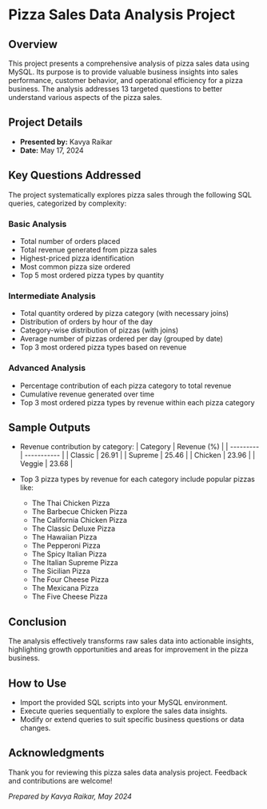 # Pizza Sales Data Analysis Project

## Overview
This project presents a comprehensive analysis of pizza sales data using MySQL. Its purpose is to provide valuable business insights into sales performance, customer behavior, and operational efficiency for a pizza business. The analysis addresses 13 targeted questions to better understand various aspects of the pizza sales.

## Project Details
- **Presented by:** Kavya Raikar
- **Date:** May 17, 2024

## Key Questions Addressed
The project systematically explores pizza sales through the following SQL queries, categorized by complexity:

### Basic Analysis
- Total number of orders placed
- Total revenue generated from pizza sales
- Highest-priced pizza identification
- Most common pizza size ordered
- Top 5 most ordered pizza types by quantity

### Intermediate Analysis
- Total quantity ordered by pizza category (with necessary joins)
- Distribution of orders by hour of the day
- Category-wise distribution of pizzas (with joins)
- Average number of pizzas ordered per day (grouped by date)
- Top 3 most ordered pizza types based on revenue

### Advanced Analysis
- Percentage contribution of each pizza category to total revenue
- Cumulative revenue generated over time
- Top 3 most ordered pizza types by revenue within each pizza category

## Sample Outputs
- Revenue contribution by category:
  | Category  | Revenue (%) |
  | --------- | ----------- |
  | Classic   | 26.91       |
  | Supreme   | 25.46       |
  | Chicken   | 23.96       |
  | Veggie    | 23.68       |

- Top 3 pizza types by revenue for each category include popular pizzas like:
  - The Thai Chicken Pizza
  - The Barbecue Chicken Pizza
  - The California Chicken Pizza
  - The Classic Deluxe Pizza
  - The Hawaiian Pizza
  - The Pepperoni Pizza
  - The Spicy Italian Pizza
  - The Italian Supreme Pizza
  - The Sicilian Pizza
  - The Four Cheese Pizza
  - The Mexicana Pizza
  - The Five Cheese Pizza

## Conclusion
The analysis effectively transforms raw sales data into actionable insights, highlighting growth opportunities and areas for improvement in the pizza business.

## How to Use
- Import the provided SQL scripts into your MySQL environment.
- Execute queries sequentially to explore the sales data insights.
- Modify or extend queries to suit specific business questions or data changes.

## Acknowledgments
Thank you for reviewing this pizza sales data analysis project. Feedback and contributions are welcome!


*Prepared by Kavya Raikar, May 2024*


